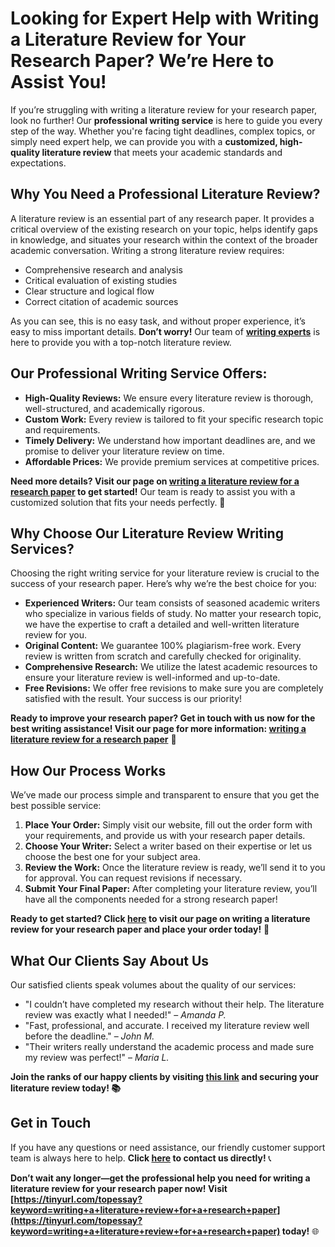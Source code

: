 # Looking for Expert Help with Writing a Literature Review for Your Research Paper? We’re Here to Assist You!

If you’re struggling with writing a literature review for your research paper, look no further! Our **professional writing service** is here to guide you every step of the way. Whether you're facing tight deadlines, complex topics, or simply need expert help, we can provide you with a **customized, high-quality literature review** that meets your academic standards and expectations.

## Why You Need a Professional Literature Review?

A literature review is an essential part of any research paper. It provides a critical overview of the existing research on your topic, helps identify gaps in knowledge, and situates your research within the context of the broader academic conversation. Writing a strong literature review requires:

- Comprehensive research and analysis
- Critical evaluation of existing studies
- Clear structure and logical flow
- Correct citation of academic sources

As you can see, this is no easy task, and without proper experience, it’s easy to miss important details. **Don’t worry!** Our team of [**writing experts**](https://tinyurl.com/topessay?keyword=writing+a+literature+review+for+a+research+paper) is here to provide you with a top-notch literature review.

## Our Professional Writing Service Offers:

- **High-Quality Reviews:** We ensure every literature review is thorough, well-structured, and academically rigorous.
- **Custom Work:** Every review is tailored to fit your specific research topic and requirements.
- **Timely Delivery:** We understand how important deadlines are, and we promise to deliver your literature review on time.
- **Affordable Prices:** We provide premium services at competitive prices.

**Need more details? Visit our page on [writing a literature review for a research paper](https://tinyurl.com/topessay?keyword=writing+a+literature+review+for+a+research+paper) to get started!** Our team is ready to assist you with a customized solution that fits your needs perfectly. 📝

## Why Choose Our Literature Review Writing Services?

Choosing the right writing service for your literature review is crucial to the success of your research paper. Here’s why we’re the best choice for you:

- **Experienced Writers:** Our team consists of seasoned academic writers who specialize in various fields of study. No matter your research topic, we have the expertise to craft a detailed and well-written literature review for you.
- **Original Content:** We guarantee 100% plagiarism-free work. Every review is written from scratch and carefully checked for originality.
- **Comprehensive Research:** We utilize the latest academic resources to ensure your literature review is well-informed and up-to-date.
- **Free Revisions:** We offer free revisions to make sure you are completely satisfied with the result. Your success is our priority!

**Ready to improve your research paper? Get in touch with us now for the best writing assistance! Visit our page for more information: [writing a literature review for a research paper](https://tinyurl.com/topessay?keyword=writing+a+literature+review+for+a+research+paper)** 🌟

## How Our Process Works

We’ve made our process simple and transparent to ensure that you get the best possible service:

1. **Place Your Order:** Simply visit our website, fill out the order form with your requirements, and provide us with your research paper details.
2. **Choose Your Writer:** Select a writer based on their expertise or let us choose the best one for your subject area.
3. **Review the Work:** Once the literature review is ready, we’ll send it to you for approval. You can request revisions if necessary.
4. **Submit Your Final Paper:** After completing your literature review, you’ll have all the components needed for a strong research paper!

**Ready to get started? Click [here](https://tinyurl.com/topessay?keyword=writing+a+literature+review+for+a+research+paper) to visit our page on writing a literature review for your research paper and place your order today!** 🚀

## What Our Clients Say About Us

Our satisfied clients speak volumes about the quality of our services:

- "I couldn’t have completed my research without their help. The literature review was exactly what I needed!" – _Amanda P._
- "Fast, professional, and accurate. I received my literature review well before the deadline." – _John M._
- "Their writers really understand the academic process and made sure my review was perfect!" – _Maria L._

**Join the ranks of our happy clients by visiting [this link](https://tinyurl.com/topessay?keyword=writing+a+literature+review+for+a+research+paper) and securing your literature review today! 📚**

## Get in Touch

If you have any questions or need assistance, our friendly customer support team is always here to help. **Click [here](https://tinyurl.com/topessay?keyword=writing+a+literature+review+for+a+research+paper) to contact us directly!** 📞

**Don’t wait any longer—get the professional help you need for writing a literature review for your research paper now! Visit [https://tinyurl.com/topessay?keyword=writing+a+literature+review+for+a+research+paper](https://tinyurl.com/topessay?keyword=writing+a+literature+review+for+a+research+paper) today!** 🌐
